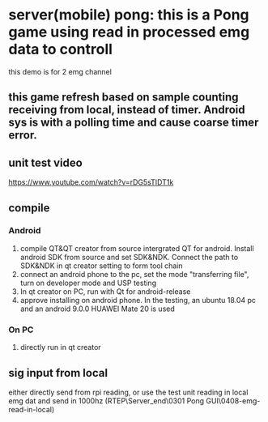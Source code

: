 # server(mobile) pong: this is a Pong game using read in processed emg data to controll
this demo is for 2 emg channel
## this game refresh based on sample counting receiving from local, instead of timer. Android sys is with a polling time and cause coarse timer error.

## unit test video
https://www.youtube.com/watch?v=rDG5sTIDT1k

## compile
### Android
1. compile QT&QT creator from source intergrated QT for android. Install android SDK from source and set SDK&NDK. Connect the path to SDK&NDK in qt creator setting to form tool chain
2. connect an android phone to the pc, set the mode "transferring file", turn on developer mode and USP testing
3. In qt creator on PC, run with Qt for android-release
4. approve installing on android phone. In the testing, an ubuntu 18.04 pc and an android 9.0.0 HUAWEI Mate 20 is used
### On PC
1. directly run in qt creator

## sig input from local
either directly send from rpi reading, or use the test unit reading in local emg dat and send in 1000hz (RTEP\Server_end\0301 Pong GUI\0408-emg-read-in-local)
